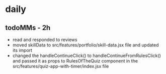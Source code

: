 # daily

## todoMMs - 2h
* read and responded to reviews 
* moved skillData to src/features/portfolio/skill-data.jsx file and updated its import
* changed the handleContinueClick() to handleContinueFromRulesClick() and passed it as props to RulesOfTheQuiz component in the src/features/quiz-app-with-timer/index.jsx file
